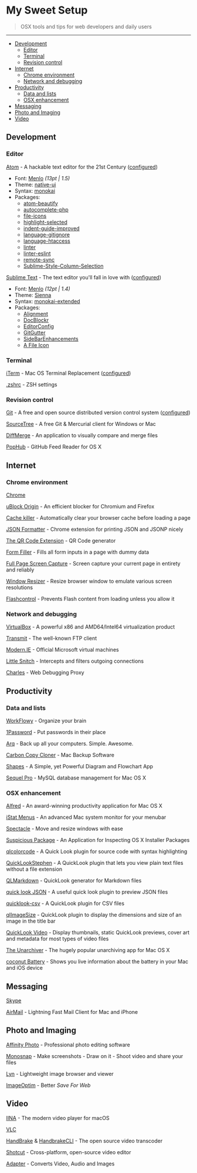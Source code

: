 # My Sweet Setup

> OSX tools and tips for web developers and daily users

---

* [Development](#development)
    * [Editor](#editor)
    * [Terminal](#terminal)
    * [Revision control](#revision-control)
* [Internet](#internet)
    * [Chrome environment](#chrome-environment)
    * [Network and debugging](#network-and-debugging)
* [Productivity](#productivity)
    * [Data and lists](#data-and-lists)
    * [OSX enhancement](#osx-enhancement)
* [Messaging](#messaging)
* [Photo and Imaging](#photo-and-imaging)
* [Video](#video)

## Development

### Editor

[Atom](https://atom.io/) - A hackable text editor for the 21st Century ([configured](editor/config.cson))

* Font: [Menlo](https://en.wikipedia.org/wiki/Menlo_(typeface)) *(13pt | 1.5)*
* Theme: [native-ui](https://atom.io/packages/native-ui)
* Syntax: [monokai](https://atom.io/packages/monokai)
* Packages:
   * [atom-beautify](https://atom.io/packages/atom-beautify)
   * [autocomplete-php](https://atom.io/packages/autocomplete-php)
   * [file-icons](https://atom.io/packages/file-icons)
   * [highlight-selected](https://atom.io/packages/highlight-selected)
   * [indent-guide-improved](https://atom.io/packages/indent-guide-improved)
   * [language-gitignore](https://atom.io/packages/language-gitignore)
   * [language-htaccess](https://atom.io/packages/language-htaccess)
   * [linter](https://atom.io/packages/linter)
   * [linter-eslint](https://atom.io/packages/linter-eslint)
   * [remote-sync](https://atom.io/packages/remote-sync)
   * [Sublime-Style-Column-Selection](https://atom.io/packages/Sublime-Style-Column-Selection)

[Sublime Text](https://www.sublimetext.com/) - The text editor you'll fall in love with ([configured](editor/Preferences.sublime-settings))

* Font: [Menlo](https://en.wikipedia.org/wiki/Menlo_(typeface)) *(12pt | 1.4)*
* Theme: [Sienna](https://packagecontrol.io/packages/Theme%20-%20Sienna)
* Syntax: [monokai-extended](https://packagecontrol.io/packages/Monokai%20Extended)
* Packages:
   * [Alignment](https://packagecontrol.io/packages/Alignment)
   * [DocBlockr](https://packagecontrol.io/packages/DocBlockr)
   * [EditorConfig](https://packagecontrol.io/packages/EditorConfig)
   * [GitGutter](https://packagecontrol.io/packages/GitGutter)
   * [SideBarEnhancements](https://packagecontrol.io/packages/SideBarEnhancements)
   * [A File Icon](https://packagecontrol.io/packages/A%20File%20Icon)

### Terminal

[iTerm](https://www.iterm2.com) - Mac OS Terminal Replacement ([configured](shell/com.googlecode.iterm2.plist))

[.zshrc](shell/.zshrc) - ZSH settings

### Revision control

[Git](http://git-scm.com/downloads) - A free and open source distributed version control system ([configured](git))

[SourceTree](http://www.sourcetreeapp.com/) - A free Git & Mercurial client for Windows or Mac

[DiffMerge](https://sourcegear.com/diffmerge/downloads.php) - An application to visually compare and merge files

[PopHub](http://questbe.at/pophub/) - GitHub Feed Reader for OS X

## Internet

### Chrome environment

[Chrome](https://www.google.fr/chrome/browser/)

[uBlock Origin](https://github.com/gorhill/uBlock) - An efficient blocker for Chromium and Firefox

[Cache killer](https://chrome.google.com/webstore/detail/cache-killer/jpfbieopdmepaolggioebjmedmclkbap) - Automatically clear your browser cache before loading a page

[JSON Formatter](https://github.com/callumlocke/json-formatter) - Chrome extension for printing JSON and JSONP nicely

[The QR Code Extension](https://chrome.google.com/webstore/detail/the-qr-code-extension/oijdcdmnjjgnnhgljmhkjlablaejfeeb) - QR Code generator

[Form Filler](https://chrome.google.com/webstore/detail/form-filler/bnjjngeaknajbdcgpfkgnonkmififhfo) - Fills all form inputs in a page with dummy data

[Full Page Screen Capture](https://chrome.google.com/webstore/detail/full-page-screen-capture/fdpohaocaechififmbbbbbknoalclacl) - Screen capture your current page in entirety and reliably

[Window Resizer](https://chrome.google.com/webstore/detail/window-resizer/kkelicaakdanhinjdeammmilcgefonfh) - Resize browser window to emulate various screen resolutions

[Flashcontrol](https://chrome.google.com/webstore/detail/flashcontrol/mfidmkgnfgnkihnjeklbekckimkipmoe) - Prevents Flash content from loading unless you allow it

### Network and debugging

[VirtualBox](https://www.virtualbox.org/wiki/Downloads) - A powerful x86 and AMD64/Intel64 virtualization product

[Transmit](http://panic.com/transmit/) - The well-known FTP client

[Modern.IE](https://www.modern.ie/fr-fr/virtualization-tools) - Official Microsoft virtual machines

[Little Snitch](https://www.obdev.at/products/littlesnitch/index.html) - Intercepts and filters outgoing connections

[Charles](https://www.charlesproxy.com/) - Web Debugging Proxy

## Productivity

### Data and lists

[WorkFlowy](https://workflowy.com/) - Organize your brain

[1Password](https://agilebits.com/onepassword) - Put passwords in their place

[Arq](https://www.arqbackup.com) - Back up all your computers. Simple. Awesome.

[Carbon Copy Cloner](http://bombich.com/) - Mac Backup Software

[Shapes](http://shapesapp.com) - A Simple, yet Powerful Diagram and Flowchart App

[Sequel Pro](http://www.sequelpro.com/) - MySQL database management for Mac OS X

### OSX enhancement

[Alfred](http://www.alfredapp.com/) - An award-winning productivity application for Mac OS X

[iStat Menus](http://bjango.com/mac/istatmenus/) - An advanced Mac system monitor for your menubar

[Spectacle](http://spectacleapp.com) - Move and resize windows with ease

[Suspicious Package](http://www.mothersruin.com/software/SuspiciousPackage) - An Application for Inspecting OS X Installer Packages

[qlcolorcode](https://code.google.com/p/qlcolorcode/) - A Quick Look plugin for source code with syntax highlighting

[QuickLookStephen](http://whomwah.github.io/qlstephen/) - A QuickLook plugin that lets you view plain text files without a file extension

[QLMarkdown](https://github.com/toland/qlmarkdown) - QuickLook generator for Markdown files

[quick look JSON](http://www.sagtau.com/quicklookjson.html) - A useful quick look plugin to preview JSON files

[quicklook-csv](https://github.com/p2/quicklook-csv) - A QuickLook plugin for CSV files

[qlImageSize](https://github.com/Nyx0uf/qlImageSize) - QuickLook plugin to display the dimensions and size of an image in the title bar

[QuickLook Video](https://github.com/Marginal/QLVideo) - Display thumbnails, static QuickLook previews, cover art and metadata for most types of video files

[The Unarchiver](http://unarchiver.c3.cx/unarchiver) - The hugely popular unarchiving app for Mac OS X

[coconut Battery](http://www.coconut-flavour.com/coconutbattery/) - Shows you live information about the battery in your Mac and iOS device

## Messaging

[Skype](http://www.skype.com/)

[AirMail](http://airmailapp.com/) - Lightning Fast Mail Client for Mac and iPhone

## Photo and Imaging

[Affinity Photo](https://affinity.serif.com/en-gb/photo/) - Professional photo editing software

[Monosnap](https://monosnap.com/welcome) - Make screenshots - Draw on it - Shoot video and share your files

[Lyn](http://www.lynapp.com/) - Lightweight image browser and viewer

[ImageOptim](https://imageoptim.com/) - Better *Save For Web*

## Video

[IINA](https://lhc70000.github.io/iina/) - The modern video player for macOS

[VLC](https://www.videolan.org/vlc/)

[HandBrake](https://handbrake.fr/) & [HandbrakeCLI](https://trac.handbrake.fr/wiki/CLIGuide) - The open source video transcoder

[Shotcut](http://shotcut.org/) - Cross-platform, open-source video editor

[Adapter](https://www.macroplant.com/adapter/) - Converts Video, Audio and Images
